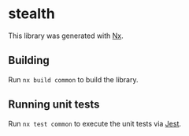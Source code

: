 # stealth

This library was generated with [Nx](https://nx.dev).

## Building

Run `nx build common` to build the library.

## Running unit tests

Run `nx test common` to execute the unit tests via [Jest](https://jestjs.io).
